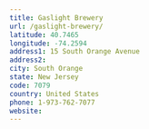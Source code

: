 ```yaml
---
title: Gaslight Brewery
url: /gaslight-brewery/
latitude: 40.7465
longitude: -74.2594
address1: 15 South Orange Avenue
address2: 
city: South Orange
state: New Jersey
code: 7079
country: United States
phone: 1-973-762-7077
website: 
---
```


